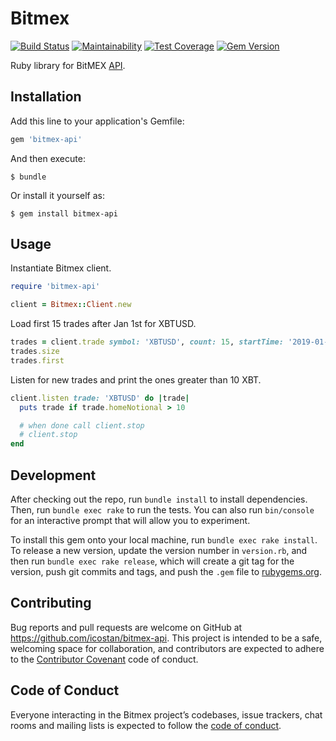 # Bitmex

[![Build Status](https://travis-ci.org/icostan/bitmex-api-ruby.svg?branch=master)](https://travis-ci.org/icostan/bitmex-api-ruby)
[![Maintainability](https://api.codeclimate.com/v1/badges/85c3eb58ef31dabc9159/maintainability)](https://codeclimate.com/github/icostan/bitmex-api-ruby/maintainability)
[![Test Coverage](https://api.codeclimate.com/v1/badges/85c3eb58ef31dabc9159/test_coverage)](https://codeclimate.com/github/icostan/bitmex-api-ruby/test_coverage)
[![Gem Version](https://badge.fury.io/rb/bitmex-api.svg)](https://badge.fury.io/rb/bitmex-api)

Ruby library for BitMEX [API](https://www.bitmex.com/app/apiOverview).

## Installation

Add this line to your application's Gemfile:

```ruby
gem 'bitmex-api'
```

And then execute:

    $ bundle

Or install it yourself as:

    $ gem install bitmex-api

## Usage

Instantiate Bitmex client.

```ruby
require 'bitmex-api'

client = Bitmex::Client.new
```

Load first 15 trades after Jan 1st for XBTUSD.

```ruby
trades = client.trade symbol: 'XBTUSD', count: 15, startTime: '2019-01-01'
trades.size
trades.first
```

Listen for new trades and print the ones greater than 10 XBT.

```ruby
client.listen trade: 'XBTUSD' do |trade|
  puts trade if trade.homeNotional > 10

  # when done call client.stop
  # client.stop
end
```

## Development

After checking out the repo, run `bundle install` to install dependencies. Then, run `bundle exec rake` to run the tests. You can also run `bin/console` for an interactive prompt that will allow you to experiment.

To install this gem onto your local machine, run `bundle exec rake install`. To release a new version, update the version number in `version.rb`, and then run `bundle exec rake release`, which will create a git tag for the version, push git commits and tags, and push the `.gem` file to [rubygems.org](https://rubygems.org).

## Contributing

Bug reports and pull requests are welcome on GitHub at https://github.com/icostan/bitmex-api. This project is intended to be a safe, welcoming space for collaboration, and contributors are expected to adhere to the [Contributor Covenant](http://contributor-covenant.org) code of conduct.

## Code of Conduct

Everyone interacting in the Bitmex project’s codebases, issue trackers, chat rooms and mailing lists is expected to follow the [code of conduct](https://github.com/icostan/bitmex-api/blob/master/CODE_OF_CONDUCT.md).
